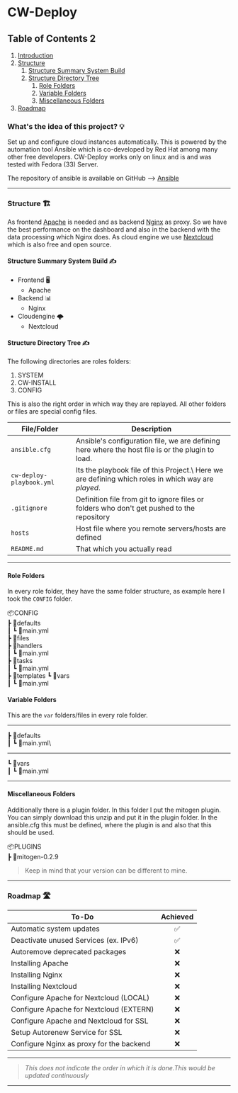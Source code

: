 # CW-Deploy

## Table of Contents 2

1. [Introduction](#introduction)
1. [Structure](#structure)
    1. [Structure Summary System Build](#summarysystembuild)
    1. [Structure Directory Tree](#directorytree)
        1. [Role Folders](#rolefolders)
        1. [Variable Folders](#varsfolders)
        1. [Miscellaneous Folders](#miscfolders)
1. [Roadmap](#roadmap)

<div id='introduction'/>

### **What's the idea of this project?** 💡

Set up and configure cloud instances automatically. This is powered by the automation tool Ansible which is co-developed by Red Hat among many other free developers. CW-Deploy works only on linux and is and was tested with Fedora (33) Server.

The repository of ansible is available on GitHub --> [Ansible](https://github.com/ansible/ansible)

---
<div id='structure'/>

### **Structure** 🏗️

As frontend [Apache](https://apache.org/) is needed and as backend [Nginx](https://nginx.org/en/) as proxy. So we have the best performance on the dashboard and also in the backend with the data processing which Nginx does. As cloud engine we use [Nextcloud](https://nextcloud.com/) which is also free and open source.

<div id='summarysystembuild'/>

#### **Structure Summary System Build** ✍️

- Frontend 🖥️
  - Apache
- Backend 📊
  - Nginx
- Cloudengine 🌩️
  - Nextcloud

<div id='directorytree'/>

#### **Structure Directory Tree** ✍️

The following directories are roles folders:

1. SYSTEM
1. CW-INSTALL
1. CONFIG

This is also the right order in which way they are replayed. All other folders or files are special config files.

| File/Folder                | Description                                                                                         |
|----------------------------|-----------------------------------------------------------------------------------------------------|
| ``ansible.cfg``            | Ansible's configuration file, we are defining here where the host file is or the plugin to load.    |
| ``cw-deploy-playbook.yml`` | Its the playbook file of this Project.\ Here we are defining which roles in which way are *played*. |
| ``.gitignore``             | Definition file from git to ignore files or folders who don't get pushed to the repository          |
| ``hosts``                  | Host file where you remote servers/hosts are defined                                                |
| ``README.md``              | That which you actually read                                                                        |

---

<div id='rolefolders'/>

#### **Role Folders**

In every role folder, they have the same folder structure, as example here I took the ``CONFIG`` folder.

📦CONFIG\
 ┣ 📂defaults\
 ┃ ┗ 📜main.yml\
 ┣ 📂files\
 ┣ 📂handlers\
 ┃ ┗ 📜main.yml\
 ┣ 📂tasks\
 ┃ ┗ 📜main.yml\
 ┣ 📂templates
 ┗ 📂vars\
 ┃ ┗ 📜main.yml

<div id='varsfolder'/>

#### **Variable Folders**

This are the ``var`` folders/files in every role folder.

---

┣ 📂defaults\
 ┃ ┗ 📜main.yml\

---

┗ 📂vars\
 ┃ ┗ 📜main.yml

---

<div id='miscfolders'/>

#### **Miscellaneous Folders**

Additionally there is a plugin folder. In this folder I put the mitogen plugin. You can simply download this unzip and put it in the plugin folder. In the ansible.cfg this must be defined, where the plugin is and also that this should be used.

📦PLUGINS\
 ┣ 📂mitogen-0.2.9

> Keep in mind that your version can be different to mine.

---

<div id='roadmap'/>

### **Roadmap** 🛣️

| To-Do                                    | Achieved |
|------------------------------------------|:--------:|
| Automatic system updates                 | ✅       |
| Deactivate unused Services (ex. IPv6)    | ✅       |
| Autoremove deprecated packages           | ❌       |
| Installing Apache                        | ❌       |
| Installing Nginx                         | ❌       |
| Installing Nextcloud                     | ❌       |
| Configure Apache for Nextcloud (LOCAL)   | ❌       |
| Configure Apache for Nextcloud (EXTERN)  | ❌       |
| Configure Apache and Nextcloud for SSL   | ❌       |
| Setup Autorenew Service for SSL          | ❌       |
| Configure Nginx as proxy for the backend | ❌       |

---

> *This does not indicate the order in which it is done.This would be updated continuously*

---
